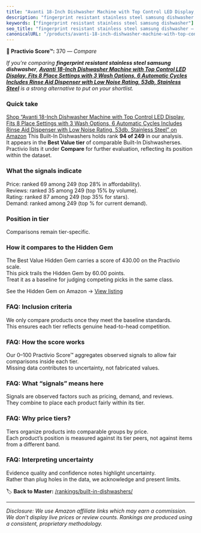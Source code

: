```yaml
---
title: "Avanti 18-Inch Dishwasher Machine with Top Control LED Display, Fits 8 Place Settings with 3 Wash Options, 6 Automatic Cycles Includes Rinse Aid Dispenser with Low Noise Rating, 53db, Stainless Steel"
description: "fingerprint resistant stainless steel samsung dishwasher: Data-driven ranking using the Practivio Score™. Positioned by quality, value, demand, findability, mo…"
keywords: ["fingerprint resistant stainless steel samsung dishwasher"]
seo_title: "fingerprint resistant stainless steel samsung dishwasher — Compare (2025)"
canonicalURL: "/products/avanti-18-inch-dishwasher-machine-with-top-control-led-display-fits-8-place-settings-with-3-wash-options-6-automatic-cycles-includes-rinse-aid-dispenser-with-low-noise-rating-53db-stainless-steel-B00QEUDC1Y/"
---
```


**🛒 Practivio Score™:** 370 — _Compare_


*If you're comparing **fingerprint resistant stainless steel samsung dishwasher**, **[Avanti 18-Inch Dishwasher Machine with Top Control LED Display, Fits 8 Place Settings with 3 Wash Options, 6 Automatic Cycles Includes Rinse Aid Dispenser with Low Noise Rating, 53db, Stainless Steel](https://www.amazon.com/dp/B00QEUDC1Y?tag=practivio-20)** is a strong alternative to put on your shortlist.*
### Quick take
[Shop “Avanti 18-Inch Dishwasher Machine with Top Control LED Display, Fits 8 Place Settings with 3 Wash Options, 6 Automatic Cycles Includes Rinse Aid Dispenser with Low Noise Rating, 53db, Stainless Steel” on Amazon](https://www.amazon.com/dp/B00QEUDC1Y?tag=practivio-20)
This Built-In Dishwashers holds rank **94 of 249** in our analysis.  
It appears in the **Best Value tier** of comparable Built-In Dishwasherses.  
Practivio lists it under **Compare** for further evaluation, reflecting its position within the dataset.

### What the signals indicate
Price: ranked 69 among 249 (top 28% in affordability).  
Reviews: ranked 35 among 249 (top 15% by volume).  
Rating: ranked 87 among 249 (top 35% for stars).  
Demand: ranked  among 249 (top % for current demand).

### Position in tier
Comparisons remain tier-specific.

### How it compares to the Hidden Gem
The Best Value Hidden Gem carries a score of 430.00 on the Practivio scale.  
This pick trails the Hidden Gem by 60.00 points.  
Treat it as a baseline for judging competing picks in the same class.  

See the Hidden Gem on Amazon → [View listing](https://www.amazon.com/dp/B09ST4M8VF?tag=practivio-20)

### FAQ: Inclusion criteria
We only compare products once they meet the baseline standards.  
This ensures each tier reflects genuine head-to-head competition.

### FAQ: How the score works
Our 0–100 Practivio Score™ aggregates observed signals to allow fair comparisons inside each tier.  
Missing data contributes to uncertainty, not fabricated values.

### FAQ: What “signals” means here
Signals are observed factors such as pricing, demand, and reviews.  
They combine to place each product fairly within its tier.

### FAQ: Why price tiers?
Tiers organize products into comparable groups by price.  
Each product’s position is measured against its tier peers, not against items from a different band.

### FAQ: Interpreting uncertainty
Evidence quality and confidence notes highlight uncertainty.  
Rather than plug holes in the data, we acknowledge and present limits.

<!-- Missing template for Compare/CompareWithinPriceClass -->


🏷️ **Back to Master:** [/rankings/built-in-dishwashers/](/rankings/built-in-dishwashers/)

---
_Disclosure: We use Amazon affiliate links which may earn a commission. We don’t display live prices or review counts. Rankings are produced using a consistent, proprietary methodology._
